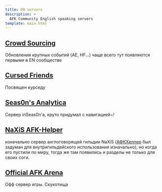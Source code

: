 ```yaml
---
title: EN servers
description: >
  AFK Community English speaking servers
template: main.html
---
```


## [Crowd Sourcing](https://discord.gg/EYtHQVWSyn)

Обновления крупных событий (AE, HF...) чаще всего тут появляются первыми в EN сообществе

## [Cursed Friends](https://discord.gg/5neB6RzAHv)

Посвящен курседу

## [Seas0n's Analytica](https://discord.gg/n8mutNttdZ)

Сервер inSeas0n'a, круто придумал с навигацией~!

## [NaXiS AFK-Helper](https://discord.com/invite/H6NY2hG)

 изначально сервер англоговорящей гильдии  NaXiS ([АФКХелпер](https://afkhelper.nax.is/) был задуман для внутригильдейского использования изначально), но когда его пустили по миру, тогда же там появились и разделы не только для своих соги.

## [Official AFK Arena](https://discord.gg/afkarena)

Офф сервер игры. Скукотища
